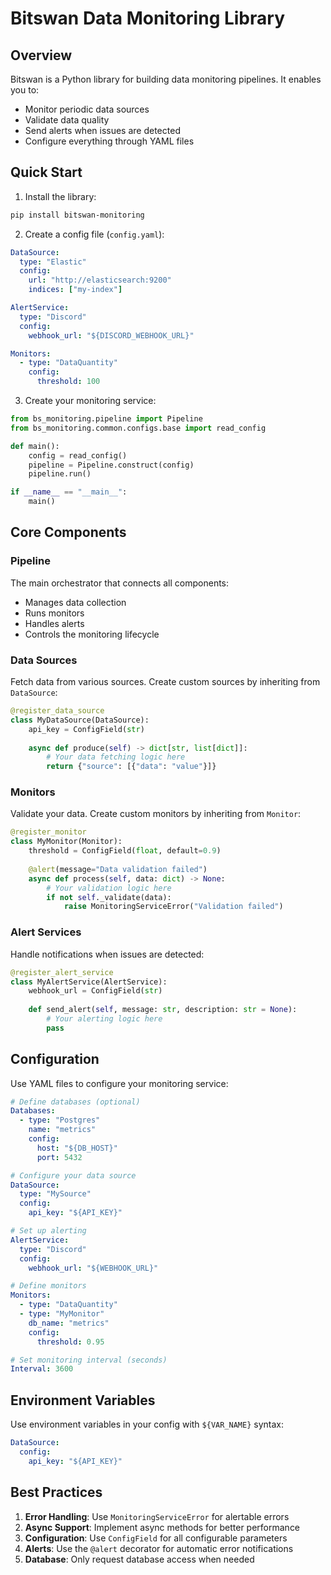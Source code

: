 # Bitswan Data Monitoring Library

## Overview

Bitswan is a Python library for building data monitoring pipelines. It enables you to:
- Monitor periodic data sources
- Validate data quality
- Send alerts when issues are detected
- Configure everything through YAML files

## Quick Start

1. Install the library:
```bash
pip install bitswan-monitoring
```

2. Create a config file (`config.yaml`):
```yaml
DataSource:
  type: "Elastic"
  config:
    url: "http://elasticsearch:9200"
    indices: ["my-index"]

AlertService:
  type: "Discord"
  config:
    webhook_url: "${DISCORD_WEBHOOK_URL}"

Monitors:
  - type: "DataQuantity"
    config:
      threshold: 100
```

3. Create your monitoring service:
```python
from bs_monitoring.pipeline import Pipeline
from bs_monitoring.common.configs.base import read_config

def main():
    config = read_config()
    pipeline = Pipeline.construct(config)
    pipeline.run()

if __name__ == "__main__":
    main()
```

## Core Components

### Pipeline
The main orchestrator that connects all components:
- Manages data collection
- Runs monitors
- Handles alerts
- Controls the monitoring lifecycle

### Data Sources
Fetch data from various sources. Create custom sources by inheriting from `DataSource`:
```python
@register_data_source
class MyDataSource(DataSource):
    api_key = ConfigField(str)
    
    async def produce(self) -> dict[str, list[dict]]:
        # Your data fetching logic here
        return {"source": [{"data": "value"}]}
```

### Monitors
Validate your data. Create custom monitors by inheriting from `Monitor`:
```python
@register_monitor
class MyMonitor(Monitor):
    threshold = ConfigField(float, default=0.9)
    
    @alert(message="Data validation failed")
    async def process(self, data: dict) -> None:
        # Your validation logic here
        if not self._validate(data):
            raise MonitoringServiceError("Validation failed")
```

### Alert Services
Handle notifications when issues are detected:
```python
@register_alert_service
class MyAlertService(AlertService):
    webhook_url = ConfigField(str)
    
    def send_alert(self, message: str, description: str = None):
        # Your alerting logic here
        pass
```

## Configuration

Use YAML files to configure your monitoring service:
```yaml
# Define databases (optional)
Databases:
  - type: "Postgres"
    name: "metrics"
    config:
      host: "${DB_HOST}"
      port: 5432

# Configure your data source
DataSource:
  type: "MySource"
  config:
    api_key: "${API_KEY}"

# Set up alerting
AlertService:
  type: "Discord"
  config:
    webhook_url: "${WEBHOOK_URL}"

# Define monitors
Monitors:
  - type: "DataQuantity"
  - type: "MyMonitor"
    db_name: "metrics"
    config:
      threshold: 0.95

# Set monitoring interval (seconds)
Interval: 3600
```

## Environment Variables

Use environment variables in your config with `${VAR_NAME}` syntax:
```yaml
DataSource:
  config:
    api_key: "${API_KEY}"
```

## Best Practices

1. **Error Handling**: Use `MonitoringServiceError` for alertable errors
2. **Async Support**: Implement async methods for better performance
3. **Configuration**: Use `ConfigField` for all configurable parameters
4. **Alerts**: Use the `@alert` decorator for automatic error notifications
5. **Database**: Only request database access when needed
